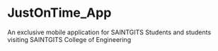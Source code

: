 # JustOnTime_App
An exclusive mobile application for SAINTGITS Students and students visiting SAINTGITS College of Engineering
